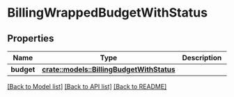 # BillingWrappedBudgetWithStatus

## Properties

Name | Type | Description | Notes
------------ | ------------- | ------------- | -------------
**budget** | [**crate::models::BillingBudgetWithStatus**](BillingBudgetWithStatus.md) |  | 

[[Back to Model list]](../README.md#documentation-for-models) [[Back to API list]](../README.md#documentation-for-api-endpoints) [[Back to README]](../README.md)


